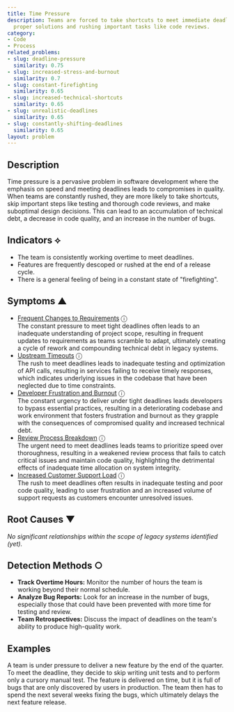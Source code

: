 ```yaml
---
title: Time Pressure
description: Teams are forced to take shortcuts to meet immediate deadlines, deferring
  proper solutions and rushing important tasks like code reviews.
category:
- Code
- Process
related_problems:
- slug: deadline-pressure
  similarity: 0.75
- slug: increased-stress-and-burnout
  similarity: 0.7
- slug: constant-firefighting
  similarity: 0.65
- slug: increased-technical-shortcuts
  similarity: 0.65
- slug: unrealistic-deadlines
  similarity: 0.65
- slug: constantly-shifting-deadlines
  similarity: 0.65
layout: problem
---
```


## Description
Time pressure is a pervasive problem in software development where the emphasis on speed and meeting deadlines leads to compromises in quality. When teams are constantly rushed, they are more likely to take shortcuts, skip important steps like testing and thorough code reviews, and make suboptimal design decisions. This can lead to an accumulation of technical debt, a decrease in code quality, and an increase in the number of bugs.

## Indicators ⟡
- The team is consistently working overtime to meet deadlines.
- Features are frequently descoped or rushed at the end of a release cycle.
- There is a general feeling of being in a constant state of "firefighting".

## Symptoms ▲
- [Frequent Changes to Requirements](frequent-changes-to-requirements.md) <span class="info-tooltip" title="Confidence: 0.522, Strength: 0.718">ⓘ</span>
<br/>  The constant pressure to meet tight deadlines often leads to an inadequate understanding of project scope, resulting in frequent updates to requirements as teams scramble to adapt, ultimately creating a cycle of rework and compounding technical debt in legacy systems.
- [Upstream Timeouts](upstream-timeouts.md) <span class="info-tooltip" title="Confidence: 0.446, Strength: 0.632">ⓘ</span>
<br/>  The rush to meet deadlines leads to inadequate testing and optimization of API calls, resulting in services failing to receive timely responses, which indicates underlying issues in the codebase that have been neglected due to time constraints.
- [Developer Frustration and Burnout](developer-frustration-and-burnout.md) <span class="info-tooltip" title="Confidence: 0.429, Strength: 0.641">ⓘ</span>
<br/>  The constant urgency to deliver under tight deadlines leads developers to bypass essential practices, resulting in a deteriorating codebase and work environment that fosters frustration and burnout as they grapple with the consequences of compromised quality and increased technical debt.
- [Review Process Breakdown](review-process-breakdown.md) <span class="info-tooltip" title="Confidence: 0.389, Strength: 0.633">ⓘ</span>
<br/>  The urgent need to meet deadlines leads teams to prioritize speed over thoroughness, resulting in a weakened review process that fails to catch critical issues and maintain code quality, highlighting the detrimental effects of inadequate time allocation on system integrity.
- [Increased Customer Support Load](increased-customer-support-load.md) <span class="info-tooltip" title="Confidence: 0.359, Strength: 0.619">ⓘ</span>
<br/>  The rush to meet deadlines often results in inadequate testing and poor code quality, leading to user frustration and an increased volume of support requests as customers encounter unresolved issues.

## Root Causes ▼

*No significant relationships within the scope of legacy systems identified (yet).*

## Detection Methods ○
- **Track Overtime Hours:** Monitor the number of hours the team is working beyond their normal schedule.
- **Analyze Bug Reports:** Look for an increase in the number of bugs, especially those that could have been prevented with more time for testing and review.
- **Team Retrospectives:** Discuss the impact of deadlines on the team's ability to produce high-quality work.

## Examples
A team is under pressure to deliver a new feature by the end of the quarter. To meet the deadline, they decide to skip writing unit tests and to perform only a cursory manual test. The feature is delivered on time, but it is full of bugs that are only discovered by users in production. The team then has to spend the next several weeks fixing the bugs, which ultimately delays the next feature release.
